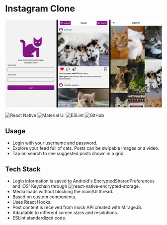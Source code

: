 # Instagram Clone
![Instagram Clone](cover.png)

![React Native](https://img.shields.io/badge/react_native%20-%2320232a.svg?&style=for-the-badge&logo=react&logoColor=%2361DAFB)
![Material UI](https://img.shields.io/badge/material%20ui%20-%230081CB.svg?&style=for-the-badge&logo=material-ui&logoColor=white)
![ESLint](https://img.shields.io/badge/ESLint-4B3263?style=for-the-badge&logo=eslint&logoColor=white)
![GitHub](https://img.shields.io/badge/github%20-%23121011.svg?&style=for-the-badge&logo=github&logoColor=white)

## Usage
* Login with your username and password.
* Explore your feed full of cats. Posts can be swipable images or a video.
* Tap on search to see suggested posts shown in a grid.

## Tech Stack
- Login information is saved to Android's EncryptedSharedPreferences and iOS' Keychain through ![react-native-encrypted-storage](https://github.com/emeraldsanto/react-native-encrypted-storage). 
- Media loads without blocking the main/UI thread.
- Based on custom components.
- Uses React Hooks.
- Post content is received from mock API created with MirageJS.
- Adaptable to different screen sizes and resolutions.
- ESLint standardized code.
